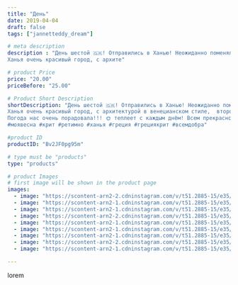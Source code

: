 ```yaml
---
title: "День"
date: 2019-04-04
draft: false
tags: ["jannetteddy_dream"]

# meta description
description : "День шестой 🇬🇷! Отправились в Ханью! Неожиданно поменяли машину 🙈 ну без приключений не бывает, хотя все всегда к лучшему🙏 
Ханья очень красивый город, с архите"

# product Price
price: "20.00"
priceBefore: "25.00"

# Product Short Description
shortDescription: "День шестой 🇬🇷! Отправились в Ханью! Неожиданно поменяли машину 🙈 ну без приключений не бывает, хотя все всегда к лучшему🙏 
Ханья очень красивый город, с архитектурой в венецианском стиле,  второй по величине на Крите. Но для меня сильно шумно, много молодежи. Много машин. Все куда//-то спешат! Но и много магазинов 😍 И все же пока моим любимым городом на Крите остаётся Ретимно!!!❤️
Погода нас очень порадовала!!! 🌞 теплеет с каждым днём! Всем прекрасного вечера!!! А мы вернулись полными впечатлений и уставшими😴
#моявесна #крит #ретимно #ханья #греция #грециякрит #всемдобра"

#product ID
productID: "Bv2JF0pg95m"

# type must be "products"
type: "products"

# product Images
# first image will be shown in the product page
images:
  - image: "https://scontent-arn2-2.cdninstagram.com/v/t51.2885-15/e35/52566058_815280622154352_5768650154515938339_n.jpg?_nc_ht=scontent-arn2-2.cdninstagram.com&_nc_cat=100&_nc_ohc=ANJcBOk2h7UAX-45e2v&se=7&tp=1&oh=0cc0fbc27e5a3b61a9266e45d7fcd8f2&oe=605B7110&ig_cache_key=MjAxNDgzNzg2MTE1MjQ5NDYwMg%3D%3D.2"
  - image: "https://scontent-arn2-1.cdninstagram.com/v/t51.2885-15/e35/53416973_123614692123630_8894567038951621337_n.jpg?_nc_ht=scontent-arn2-1.cdninstagram.com&_nc_cat=110&_nc_ohc=xKu5l8KZ3agAX_Sresu&se=7&tp=1&oh=d2dc16fc7a9d51c4ff8a96c9ba13337e&oe=605AD73F&ig_cache_key=MjAxNDgzNzg2MTExMDcyNjM4Nw%3D%3D.2"
  - image: "https://scontent-arn2-1.cdninstagram.com/v/t51.2885-15/e35/54446529_565148293893962_5512569815162090721_n.jpg?_nc_ht=scontent-arn2-1.cdninstagram.com&_nc_cat=102&_nc_ohc=0GnGqhax7l0AX_HvbIj&se=7&tp=1&oh=97505fa13bf6279805339f6310642e40&oe=605A6DDC&ig_cache_key=MjAxNDgzNzg2MTE2OTMwMDEyMg%3D%3D.2"
  - image: "https://scontent-arn2-2.cdninstagram.com/v/t51.2885-15/e35/54511439_1728761447225132_4277097697022738516_n.jpg?_nc_ht=scontent-arn2-2.cdninstagram.com&_nc_cat=108&_nc_ohc=sA7ulvwVTxIAX9ycu_T&se=7&tp=1&oh=3e7aa4fe8851542a7fb040f96818ad76&oe=605BA1AE&ig_cache_key=MjAxNDgzNzg2MTEyNzQ1NjU4Mw%3D%3D.2"
  - image: "https://scontent-arn2-1.cdninstagram.com/v/t51.2885-15/e35/54511935_341074370089015_3761621986774127871_n.jpg?_nc_ht=scontent-arn2-1.cdninstagram.com&_nc_cat=107&_nc_ohc=jewm-yR1iVwAX-8HJjY&se=7&tp=1&oh=c9d1852fc3569e765452d16b28fce465&oe=605AACCD&ig_cache_key=MjAxNDgzNzg2MTE2MDg1MzUyMQ%3D%3D.2"
  - image: "https://scontent-arn2-1.cdninstagram.com/v/t51.2885-15/e35/54732397_150899385947618_5124334936102689015_n.jpg?_nc_ht=scontent-arn2-1.cdninstagram.com&_nc_cat=102&_nc_ohc=J-BKZ0lixpsAX-VKBLz&se=7&tp=1&oh=2db5acb8e7471b2ae91d431b9b7bfefc&oe=605BA41B&ig_cache_key=MjAxNDgzNzg2MTE1MjUyOTQ4Ng%3D%3D.2"
  - image: "https://scontent-arn2-1.cdninstagram.com/v/t51.2885-15/e35/54238025_279714106275026_4402172898941785357_n.jpg?_nc_ht=scontent-arn2-1.cdninstagram.com&_nc_cat=102&_nc_ohc=yLa4slFoVm0AX_elQUD&se=7&tp=1&oh=5130381ace62cc46c4fbc1a55d4c476f&oe=605B3BEA&ig_cache_key=MjAxNDgzNzg2MTE0NDI5OTgwNw%3D%3D.2"
  - image: "https://scontent-arn2-2.cdninstagram.com/v/t51.2885-15/e35/56374471_344871086167604_1096874127901066221_n.jpg?_nc_ht=scontent-arn2-2.cdninstagram.com&_nc_cat=108&_nc_ohc=Y2P-1qBSF-0AX90ThDZ&se=7&tp=1&oh=9e0cf6bcd7e4edad7945729ca5164852&oe=605A0D4C&ig_cache_key=MjAxNDgzNzg2MTEzNTg5NjYxMw%3D%3D.2"
  - image: "https://scontent-arn2-1.cdninstagram.com/v/t51.2885-15/e35/53596347_419743288801130_8843442458049263381_n.jpg?_nc_ht=scontent-arn2-1.cdninstagram.com&_nc_cat=102&_nc_ohc=tExfAnjXVQUAX8WJOly&se=7&tp=1&oh=355cd99e1111fcfe93f460b1534cbad2&oe=605C6E66&ig_cache_key=MjAxNDgzNzg2MTExOTA3ODMyMg%3D%3D.2"

---
```

lorem
